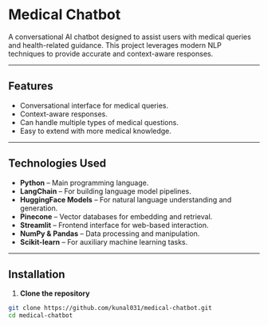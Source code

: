 # Medical Chatbot

A conversational AI chatbot designed to assist users with medical queries and health-related guidance. This project leverages modern NLP techniques to provide accurate and context-aware responses.  

---

## Features

- Conversational interface for medical queries.  
- Context-aware responses.  
- Can handle multiple types of medical questions.  
- Easy to extend with more medical knowledge.  

---

## Technologies Used

- **Python** – Main programming language.  
- **LangChain** – For building language model pipelines.  
- **HuggingFace Models** – For natural language understanding and generation.  
- **Pinecone** – Vector databases for embedding and retrieval.  
- **Streamlit** – Frontend interface for web-based interaction.  
- **NumPy & Pandas** – Data processing and manipulation.  
- **Scikit-learn** – For auxiliary machine learning tasks.  

---

## Installation

1. **Clone the repository**
```bash
git clone https://github.com/kunal031/medical-chatbot.git
cd medical-chatbot
